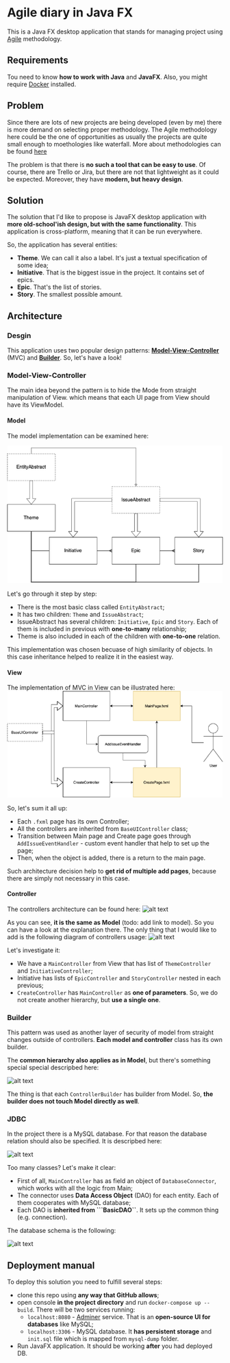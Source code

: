 # Agile diary in Java FX

This is a Java FX desktop application 
that stands for managing project using [Agile](https://www.atlassian.com/agile/project-management/epics-stories-themes)
methodology.

## Requirements

Tou need to know **how to work with Java** and **JavaFX**.
Also, you might require [Docker](https://www.docker.com/) installed. 

## Problem

Since there are lots of new projects are being developed (even by me) 
there is more demand on selecting proper methodology. 
The Agile methodology here could be the one of opportunities as 
usually the projects are quite small enough to moethologies like waterfall.
More about methodologies can be found [here](https://www.synopsys.com/blogs/software-security/top-4-software-development-methodologies/)

The problem is that there is **no such a tool that can be easy to use**.
Of course, there are Trello or Jira, but there are not that lightweight 
as it could be expected. Moreover, they have **modern, but heavy design**. 

## Solution

The solution that I'd like to propose is JavaFX desktop application with
 **more old-school'ish design, but with the same functionality**.
 This application is cross-platform,
 meaning that it can be run everywhere.

So, the application has several entities:
* **Theme**. We can call it also a label. It's just a 
textual specification of some idea;
* **Initiative**. That is the biggest issue in the project.
It contains set of epics.
* **Epic**. That's the list of stories.
* **Story**. The smallest possible amount.

## Architecture

### Desgin

This application uses two popular design patterns:
[**Model-View-Controller**](https://en.wikipedia.org/wiki/Model%E2%80%93view%E2%80%93controller) (MVC)
 and [**Builder**](https://en.wikipedia.org/wiki/Builder_pattern). So, let's have a look!
 
 ### Model-View-Controller
 
 The main idea beyond the pattern is to hide the Mode from straight
 manipulation of View. which means that each UI page from View should 
 have its ViewModel.
 
 #### Model
 
 The model implementation can be examined here:
 
  ![alt text](Model.png "Model")
  
  Let's go through it step by step:
  * There is the most basic class called ```EntityAbstract```;
  * It has two children: ```Theme``` and ```IssueAbstract```;
  * IssueAbstract has several children: ```Initiative```, ```Epic``` 
  and ```Story```. Each of them is included in previous 
  with **one-to-many** relationship;
  * Theme is also included in each of the children with **one-to-one** relation.
 
 This implementation was chosen becuase of high similarity of objects.
 In this case inheritance helped to realize it in the easiest way.
 #### View
 
 The implementation of MVC in View can be illustrated here:
 ![alt text](View.png "View")
 
 So, let's sum it all up:
 * Each ```.fxml``` page has its own Controller;
 * All the controllers are inherited from ```BaseUIController``` class;
 * Transition between Main page and Create page goes through 
 ```AddIssueEventHandler``` - custom event handler
 that help to set up the page;
 * Then, when the object is added, there is a return to the main page.
 
 Such architecture decision help to **get rid of multiple add pages**, because
 there are simply not necessary in this case.
 
 #### Controller
 
 The controllers architecture can be found here:
 ![alt text](Controller.png "Controller")
 
 As you can see, **it is the same as Model** (todo: add link to model).
 So you can have a look at the explanation there. 
 The only thing that I would like to add is the following diagram of
  controllers usage:
  ![alt text](ControllersRelation.png "Controllers behaviour")
  
  Let's investigate it:
  * We have a ```MainController``` from View that
   has list of ```ThemeController``` and ```InitiativeController```;
  * Initiative has lists of ```EpicController``` and ```StoryController```
  nested in each previous;
  * ```CreateController``` has ```MainController``` as **one of parameters**.
  So, we do not create another hierarchy, but **use a single one**.
 
### Builder
 
 This pattern was used as another layer of security of model from
 straight changes outside of controllers. **Each model and controller** class
 has its own builder. 
 
 The **common hierarchy also applies as in Model**, but there's 
 something special special descripbed here:
 
 ![alt text](Builder.png "Builder implementation")
 
 The thing is that each ```ControllerBuilder``` has builder from Model.
 So, **the builder does not touch Model directly as well**.
 
### JDBC

In the project there is a MySQL database.
For that reason the database relation should also be specified.
It is descripbed here:

![alt text](JDBC.png "DB behaviour")

Too many classes? Let's make it clear:
* First of all, ```MainController``` has as field an object of 
```DatabaseConnector```, which works with all the logic from Main;
* The connector uses **Data Access Object** (DAO) for each entity.
Each of them cooperates with MySQL database;
* Each DAO is **inherited from ```BasicDAO``**.
It sets up the common thing (e.g. connection).

The database schema is the following:

![alt text](DB.png "DB behaviour")
 
## Deployment manual

To deploy this solution you need to fulfill several steps:
* clone this repo using **any way that GitHub allows**;
* open console **in the project directory** 
and run ```docker-compose up --build```.
There will be two services running:
    * ```localhost:8080``` - [Adminer](https://www.adminer.org/) service.
    That is an **open-source UI for databases** like MySQL;
    * ```localhost:3306``` - MySQL database.
    It **has persistent storage** and ```init.sql``` file
    which is mapped from ```mysql-dump``` folder.
* Run JavaFX application. It should be working **after**
you had deployed DB.
